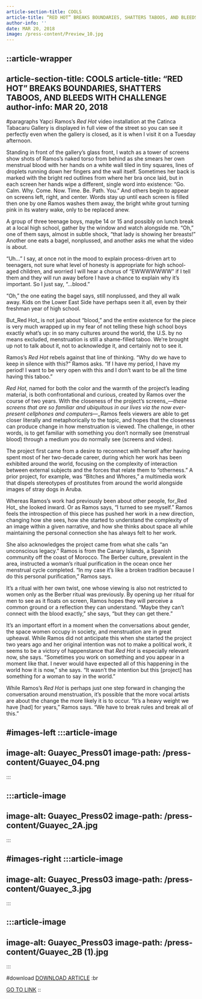 ```yaml
---
article-section-title: COOLS
article-title: “RED HOT” BREAKS BOUNDARIES, SHATTERS TABOOS, AND BLEEDS WITH CHALLENGE
author-info: ''
date: MAR 20, 2018
image: /press-content/Preview_10.jpg
---
```


::article-wrapper
---
article-section-title: COOLS
article-title: “RED HOT” BREAKS BOUNDARIES, SHATTERS TABOOS, AND BLEEDS WITH CHALLENGE
author-info: MAR 20, 2018
---
#paragraphs
Yapci Ramos’s _Red Hot_ video installation at the Catinca Tabacaru Gallery is displayed in full view of the street so you can see it perfectly even when the gallery is closed, as it is when I visit it on a Tuesday afternoon.

Standing in front of the gallery’s glass front, I watch as a tower of screens show shots of Ramos’s naked torso from behind as she smears her own menstrual blood with her hands on a white wall tiled in tiny squares, lines of droplets running down her fingers and the wall itself. Sometimes her back is marked with the bright red outlines from where her bra once laid, but in each screen her hands wipe a different, single word into existence: “Go. Calm. Why. Come. Now. Time. Be. Path. You.” And others begin to appear on screens left, right, and center. Words stay up until each screen is filled then one by one Ramos washes them away, the bright white grout turning pink in its watery wake, only to be replaced anew.

A group of three teenage boys, maybe 14 or 15 and possibly on lunch break at a local high school, gather by the window and watch alongside me. “Oh,” one of them says, almost in subtle shock, “that lady is showing her breasts!” Another one eats a bagel, nonplussed, and another asks me what the video is about.

“Uh…” I say, at once not in the mood to explain process-driven art to teenagers, not sure what level of honesty is appropriate for high school-aged children, and worried I will hear a chorus of “EWWWWWWW” if I tell them and they will run away before I have a chance to explain why it’s important. So I just say, “…blood.”

“Oh,” the one eating the bagel says, still nonplussed, and they all walk away. Kids on the Lower East Side have perhaps seen it all, even by their freshman year of high school.

But_Red Hot_ is not just about “blood,” and the entire existence for the piece is very much wrapped up in my fear of not telling these high school boys exactly what’s up: in so many cultures around the world, the U.S. by no means excluded, menstruation is still a shame-filled taboo. We’re brought up not to talk about it, not to acknowledge it, and certainly not to see it.

Ramos’s _Red Hot_ rebels against that line of thinking. “Why do we have to keep in silence with this?” Ramos asks. “If I have my period, I have my period! I want to be very open with this and I don’t want to be all the time having this taboo.”

_Red Hot,_ named for both the color and the warmth of the project’s leading material, is both confrontational and curious, created by Ramos over the course of two years. With the closeness of the project’s screens_—_these screens that are so familiar and ubiquitous in our lives via the now ever-present cellphones and computers_—_Ramos feels viewers are able to get closer literally and metaphorically to the topic, and hopes that the closeness can produce change in how menstruation is viewed. The challenge, in other words, is to get familiar with something you don’t normally see (menstrual blood) through a medium you do normally see (screens and video).

The project first came from a desire to reconnect with herself after having spent most of her two-decade career, during which her work has been exhibited around the world, focusing on the complexity of interaction between external subjects and the forces that relate them to “otherness.” A prior project, for example, was “Bitches and Whores,” a multimedia work that dispels stereotypes of prostitutes from around the world alongside images of stray dogs in Aruba.

Whereas Ramos’s work had previously been about other people, for_Red Hot_ she looked inward. Or as Ramos says, “I turned to see myself.” Ramos feels the introspection of this piece has pushed her work in a new direction, changing how she sees, how she started to understand the complexity of an image within a given narrative, and how she thinks about space all while maintaining the personal connection she has always felt to her work.

She also acknowledges the project came from what she calls “an unconscious legacy.” Ramos is from the Canary Islands, a Spanish community off the coast of Morocco. The Berber culture, prevalent in the area, instructed a woman’s ritual purification in the ocean once her menstrual cycle completed. “In my case it’s like a broken tradition because I do this personal purification,” Ramos says.

It’s a ritual with her own twist, one whose viewing is also not restricted to women only as the Berber ritual was previously. By opening up her ritual for men to see as it floats on screen, Ramos hopes they will perceive a common ground or a reflection they can understand. “Maybe they can’t connect with the blood exactly,” she says, “but they can get there.”

It’s an important effort in a moment when the conversations about gender, the space women occupy in society, and menstruation are in great upheaval. While Ramos did not anticipate this when she started the project two years ago and her original intention was not to make a political work, it seems to be a victory of happenstance that _Red Hot_ is especially relevant now, she says. “Sometimes you work on something and you appear in a moment like that. I never would have expected all of this happening in the world how it is now,” she says. “It wasn’t the intention but this \[project] has something for a woman to say in the world.”

While Ramos’s _Red Hot_ is perhaps just one step forward in changing the conversation around menstruation, it’s possible that the more vocal artists are about the change the more likely it is to occur. “It’s a heavy weight we have \[had] for years,” Ramos says. “We have to break rules and break all of this.”

#images-left
  :::article-image
  ---
  image-alt: Guayec_Press01
  image-path: /press-content/Guayec_04.png
  ---
  :::

  :::article-image
  ---
  image-alt: Guayec_Press02
  image-path: /press-content/Guayec_2A.jpg
  ---
  :::

#images-right
  :::article-image
  ---
  image-alt: Guayec_Press03
  image-path: /press-content/Guayec_3.jpg
  ---
  :::

  :::article-image
  ---
  image-alt: Guayec_Press03
  image-path: /press-content/Guayec_2B (1).jpg
  ---
  :::

#download
[DOWNLOAD ARTICLE](/press-content/Yacpi-Ramos-participa-en-flux-2021.pdf) :br

[](https://www.eldia.es/cultura/2024/03/02/parir-renacer-yapci-ramos-santa-98938595.html)[GO TO LINK](https://cools.com/yapci-ramos-red-hot-menstrual-art)
::
